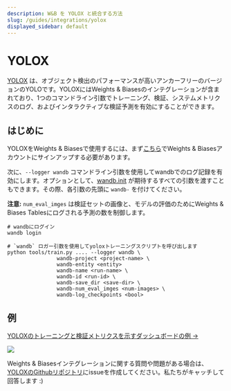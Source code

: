 ```yaml
---
description: W&B を YOLOX と統合する方法
slug: /guides/integrations/yolox
displayed_sidebar: default
---
```



# YOLOX

[YOLOX](https://github.com/Megvii-BaseDetection/YOLOX) は、オブジェクト検出のパフォーマンスが高いアンカーフリーのバージョンのYOLOです。YOLOXにはWeights & Biasesのインテグレーションが含まれており、1つのコマンドライン引数でトレーニング、検証、システムメトリクスのログ、およびインタラクティブな検証予測を有効にすることができます。

## はじめに

YOLOXをWeights & Biasesで使用するには、まず[こちら](https://wandb.ai/site)でWeights & Biasesアカウントにサインアップする必要があります。

次に、`--logger wandb` コマンドライン引数を使用してwandbでのログ記録を有効にします。オプションとして、[wandb.init](../../track/launch.md) が期待するすべての引数を渡すこともできます。その際、各引数の先頭に `wandb-` を付けてください。

**注意:** `num_eval_imges` は検証セットの画像と、モデルの評価のためにWeights & Biases Tablesにログされる予測の数を制御します。

```shell
# wandbにログイン
wandb login

# `wandb` ロガー引数を使用してyoloxトレーニングスクリプトを呼び出します
python tools/train.py .... --logger wandb \
                wandb-project <project-name> \
                wandb-entity <entity>
                wandb-name <run-name> \
                wandb-id <run-id> \
                wandb-save_dir <save-dir> \
                wandb-num_eval_imges <num-images> \
                wandb-log_checkpoints <bool>
```

## 例

[YOLOXのトレーニングと検証メトリクスを示すダッシュボードの例 ->](https://wandb.ai/manan-goel/yolox-nano/runs/3pzfeom)

![](/images/integrations/yolox_example_dashboard.png)

Weights & Biasesインテグレーションに関する質問や問題がある場合は、[YOLOXのGithubリポジトリ](https://github.com/Megvii-BaseDetection/YOLOX)にissueを作成してください。私たちがキャッチして回答します :)